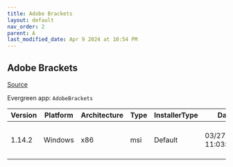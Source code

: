 ```yaml
---
title: Adobe Brackets
layout: default
nav_order: 2
parent: A
last_modified_date: Apr 9 2024 at 10:54 PM
---
```


## Adobe Brackets

[Source](http://brackets.io/)

Evergreen app: `AdobeBrackets`

| Version | Platform | Architecture | Type | InstallerType | Date                | Size     | URI                                                                                                                                                                                              |
| ------- | -------- | ------------ | ---- | ------------- | ------------------- | -------- | ------------------------------------------------------------------------------------------------------------------------------------------------------------------------------------------------ |
| 1.14.2  | Windows  | x86          | msi  | Default       | 03/27/2020 11:03:23 | 80896000 | [https://github.com/adobe/brackets/releases/download/release-1.14.2/Brackets.Release.1.14.2.msi](https://github.com/adobe/brackets/releases/download/release-1.14.2/Brackets.Release.1.14.2.msi) |
